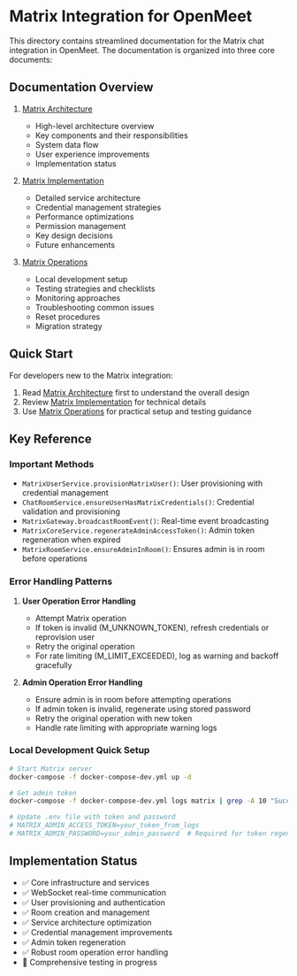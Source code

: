 # Matrix Integration for OpenMeet

This directory contains streamlined documentation for the Matrix chat integration in OpenMeet. The documentation is organized into three core documents:

## Documentation Overview

1. [Matrix Architecture](./matrix-architecture.md)
   - High-level architecture overview
   - Key components and their responsibilities
   - System data flow
   - User experience improvements
   - Implementation status

2. [Matrix Implementation](./matrix-implementation.md)
   - Detailed service architecture
   - Credential management strategies
   - Performance optimizations
   - Permission management
   - Key design decisions
   - Future enhancements

3. [Matrix Operations](./matrix-operations.md)
   - Local development setup
   - Testing strategies and checklists
   - Monitoring approaches
   - Troubleshooting common issues
   - Reset procedures
   - Migration strategy

## Quick Start

For developers new to the Matrix integration:

1. Read [Matrix Architecture](./matrix-architecture.md) first to understand the overall design
2. Review [Matrix Implementation](./matrix-implementation.md) for technical details
3. Use [Matrix Operations](./matrix-operations.md) for practical setup and testing guidance

## Key Reference

### Important Methods

- `MatrixUserService.provisionMatrixUser()`: User provisioning with credential management
- `ChatRoomService.ensureUserHasMatrixCredentials()`: Credential validation and provisioning
- `MatrixGateway.broadcastRoomEvent()`: Real-time event broadcasting
- `MatrixCoreService.regenerateAdminAccessToken()`: Admin token regeneration when expired
- `MatrixRoomService.ensureAdminInRoom()`: Ensures admin is in room before operations

### Error Handling Patterns

1. **User Operation Error Handling**
   - Attempt Matrix operation
   - If token is invalid (M_UNKNOWN_TOKEN), refresh credentials or reprovision user
   - Retry the original operation
   - For rate limiting (M_LIMIT_EXCEEDED), log as warning and backoff gracefully

2. **Admin Operation Error Handling**
   - Ensure admin is in room before attempting operations
   - If admin token is invalid, regenerate using stored password
   - Retry the original operation with new token
   - Handle rate limiting with appropriate warning logs

### Local Development Quick Setup

```bash
# Start Matrix server
docker-compose -f docker-compose-dev.yml up -d

# Get admin token
docker-compose -f docker-compose-dev.yml logs matrix | grep -A 10 "Success! Matrix server initialized"

# Update .env file with token and password
# MATRIX_ADMIN_ACCESS_TOKEN=your_token_from_logs
# MATRIX_ADMIN_PASSWORD=your_admin_password  # Required for token regeneration
```

## Implementation Status

- ✅ Core infrastructure and services
- ✅ WebSocket real-time communication
- ✅ User provisioning and authentication
- ✅ Room creation and management
- ✅ Service architecture optimization
- ✅ Credential management improvements
- ✅ Admin token regeneration
- ✅ Robust room operation error handling
- 🚧 Comprehensive testing in progress